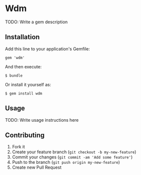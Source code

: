 # Wdm

TODO: Write a gem description

## Installation

Add this line to your application's Gemfile:

    gem 'wdm'

And then execute:

    $ bundle

Or install it yourself as:

    $ gem install wdm

## Usage

TODO: Write usage instructions here

## Contributing

1. Fork it
2. Create your feature branch (`git checkout -b my-new-feature`)
3. Commit your changes (`git commit -am 'Add some feature'`)
4. Push to the branch (`git push origin my-new-feature`)
5. Create new Pull Request
